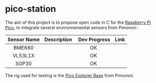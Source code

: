 # pico-station

The aim of this project is to propose open code in C for the [Raspberry Pi Pico](https://www.raspberrypi.com/documentation/microcontrollers/raspberry-pi-pico.html), to integrate several environnemental sensors from Pimoroni :

| Sensor Name | Description | Dev Progress | Link  |
| :---:   | :-: | :-: | :-: |
| BME680 |  | OK |  |
| VL53L1X |  | OK |  |
| SGP30 |  | OK |  |

The rig used for testing is the [Pico Explorer Base](https://shop.pimoroni.com/products/pico-explorer-base?variant=32369514315859) from Pimoroni.
